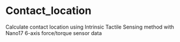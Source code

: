 # Contact_location
Calculate contact location using Intrinsic Tactile Sensing method with Nano17 6-axis force/torque sensor data
